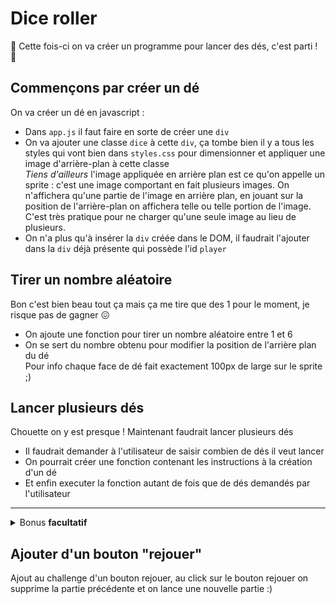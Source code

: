 # Dice roller

 :game_die: Cette fois-ci on va créer un programme pour lancer des dés, c'est parti ! :game_die:

 ## Commençons par créer un dé

 On va créer un dé en javascript :
 - Dans `app.js` il faut faire en sorte de créer une `div`
 - On va ajouter une classe `dice` à cette `div`, ça tombe bien il y a tous les styles qui vont bien dans `styles.css` pour dimensionner et appliquer une image d'arrière-plan à cette classe  
 _Tiens d'ailleurs_ l'image appliquée en arrière plan est ce qu'on appelle un sprite : c'est une image comportant en fait plusieurs images. On n'affichera qu'une partie de l'image en arrière plan, en jouant sur la position de l'arrière-plan on affichera telle ou telle portion de l'image. C'est très pratique pour ne charger qu'une seule image au lieu de plusieurs.
 - On n'a plus qu'à insérer la `div` créée dans le DOM, il faudrait l'ajouter dans la `div` déjà présente qui possède l'id `player`

 ## Tirer un nombre aléatoire

 Bon c'est bien beau tout ça mais ça me tire que des 1 pour le moment, je risque pas de gagner :confounded:

 - On ajoute une fonction pour tirer un nombre aléatoire entre 1 et 6
 - On se sert du nombre obtenu pour modifier la position de l'arrière plan du dé  
 Pour info chaque face de dé fait exactement 100px de large sur le sprite ;)

 ## Lancer plusieurs dés

 Chouette on y est presque ! Maintenant faudrait lancer plusieurs dés

 - Il faudrait demander à l'utilisateur de saisir combien de dés il veut lancer
 - On pourrait créer une fonction contenant les instructions à la création d'un dé
 - Et enfin executer la fonction autant de fois que de dés demandés par l'utilisateur

 ---

 <details>
 <summary>
   Bonus <strong>facultatif</strong>
 </summary>

 ## Ajouter un adversaire

 On va faire un deuxième lancer aléatoire

 - On ajoute une `div` après la `div` possédant l'id `player`, on lui met une classe `board` et un id `dealer`  
 Si tout va bien on doit voir 2 zones oranges prenant chacune la moitié de l'écran 
 - L'objectif est de générer un tirage dans la zone du joueur et un tirage dans la zone du dealer
 - On pourrait pour cela ajouter un paramètre à notre fonction de génération de dé pour récuperer l'id de l'élément à cibler : soit la `div` avec l'id `player`, soit celle avec l'id `dealer`

 </details>

 ## Ajouter d'un bouton "rejouer"
 Ajout au challenge d'un bouton rejouer, au click sur le bouton rejouer on supprime la partie précédente et on lance une nouvelle partie :)
